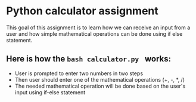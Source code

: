 # Python calculator assignment

This goal of this assignment is to learn how we can receive an input from a user and how simple mathematical operations can be done using if else statement.
## Here is how the ```bash calculator.py ``` works:
- User is prompted to enter two numbers in two steps
- Then user should enter one of the mathematical operations (+, -, *, /)
- The needed mathematical operation will be done based on the user's input using if-else statement